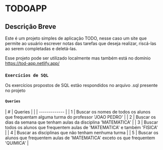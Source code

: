 # TODOAPP

## Descrição Breve

Este é um projeto simples de aplicação TODO, nesse caso um site que permite ao usuário escrever notas das tarefas que deseja realizar, riscá-las ao serem completadas
e deletá-las.

Esse projeto pode ser utilizado localmente mas também está no domínio https://tod-app.netlify.app/

### `Exercícios de SQL`
Os exercícios propostos de SQL estão respondidos no arquivo .sql presente no projeto

#### `Queries`
| # | Queries  | 
|   | ------------- | 
| 1 | Buscar os nomes de todos os alunos que frequentam alguma turma do professor 'JOAO PEDRO' | 
| 2 | Buscar os dias da semana que tenham aulas da disciplina 'MATEMATICA' |
| 3 | Buscar todos os alunos que frequentem aulas de 'MATEMATICA' e também 'FISICA' |
| 4 | Buscar as disciplinas que não tenham nenhuma turma |
| 5 | Buscar os alunos que frequentem aulas de 'MATEMATICA' exceto os que frequentem 'QUIMICA' |
